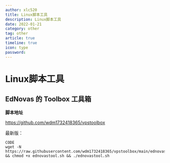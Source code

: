 ```yaml
---
author: xlc520
title: Linux脚本工具
description: Linux脚本工具
date: 2022-01-21
category: other
tag: other
article: true
timeline: true
icon: type
password: 
---
```

# Linux脚本工具

## EdNovas 的 Toolbox 工具箱

 **脚本地址**

https://github.com/wdm1732418365/vpstoolbox

最新版：

```shell
CODE
wget -N https://raw.githubusercontent.com/wdm1732418365/vpstoolbox/main/ednovastool.sh && chmod +x ednovastool.sh && ./ednovastool.sh
```



